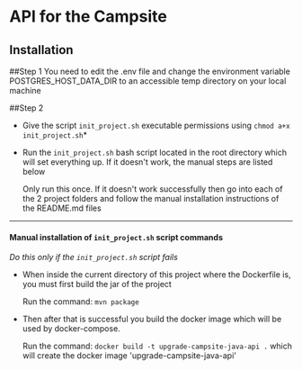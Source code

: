 # API for the Campsite

## Installation

##Step 1
You need to edit the .env file and change the environment variable POSTGRES_HOST_DATA_DIR to an accessible temp directory on your local machine

##Step 2
- Give the script `init_project.sh` executable permissions using `chmod a+x init_project.sh`*
- Run the `init_project.sh` bash script located in the root directory which will set everything up. If it doesn't work, the manual steps are listed below
    
    Only run this once. If it doesn't work successfully then go into each of the 2 project folders and follow the manual installation instructions of the README.md files

***
#### Manual installation of `init_project.sh` script commands
*Do this only if the `init_project.sh` script fails*


- When inside the current directory of this project where the Dockerfile is, you must first build the jar of the project
  
  Run the command: `mvn package`
  
- Then after that is successful you build the docker image which will be used by docker-compose.
 
  Run the command:  `docker build -t upgrade-campsite-java-api .`
 which will create the docker image 'upgrade-campsite-java-api' 
 
 